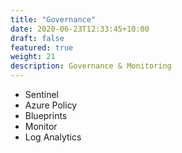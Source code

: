 ```yaml
---
title: "Governance"
date: 2020-06-23T12:33:45+10:00
draft: false
featured: true
weight: 21
description: Governance & Monitoring
---
```


* Sentinel
* Azure Policy
* Blueprints
* Monitor
* Log Analytics
